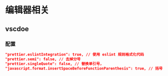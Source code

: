 # 编辑器相关

## vscdoe

### 配置
```json
"prettier.eslintIntegration": true, // 使用 eslint 规则格式化代码
"prettier.semi": false, // 去掉分号
"prettier.singleQuote": false, // 替换单引号，
"javascript.format.insertSpaceBeforeFunctionParenthesis": true, // 括号首尾空格
```